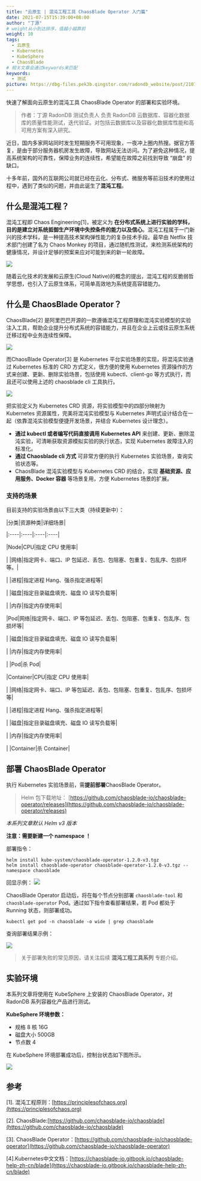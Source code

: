 ```yaml
---
title: "云原生 | 混沌工程工具 ChaosBlade Operator 入门篇"
date: 2021-07-15T15:39:00+08:00
author: "丁源"
# weight从小到达排序，值越小越靠前
weight: 10
tags:
  - 云原生
  - Kubernetes
  - KubeSphere
  - ChaosBlade
# 相关文章会通过keywords来匹配
keywords:
  - 测试
picture: https://dbg-files.pek3b.qingstor.com/radondb_website/post/210715_%E4%BA%91%E5%8E%9F%E7%94%9F%20%7C%20%E6%B7%B7%E6%B2%8C%E5%B7%A5%E7%A8%8B%E5%B7%A5%E5%85%B7%20ChaosBlade%20Operator%20%E5%85%A5%E9%97%A8%E7%AF%87/0.png
---
```

快速了解面向云原生的混沌工具 ChaosBlade Operator 的部署和实验环境。
<!--more-->
>作者：丁源 RadonDB 测试负责人
>负责 RadonDB 云数据库、容器化数据库的质量性能测试，迭代验证。对包括云数据库以及容器化数据库性能和高可用方案有深入研究。 

近日，国内多家网站同时发生短期服务不可用现象，一夜冲上圈内热搜。据官方答复，是由于部分服务器机房发生故障，导致网站无法访问。为了避免这种情况，提高系统架构的可靠性，保障业务的连续性，希望能在故障之前找到导致 “崩盘” 的缺口。

十多年前，国外的互联网公司就已经在云化、分布式、微服务等前沿技术的使用过程中，遇到了类似的问题，并由此诞生了**混沌工程**。

## 什么是混沌工程？

混沌工程即 Chaos Engineering[1]，被定义为 **在分布式系统上进行实验的学科，目的是建立对系统抵御生产环境中失控条件的能力以及信心**。混沌工程属于一门新兴的技术学科，是一种提高技术架构弹性能力的复杂技术手段。最早由 Netflix 技术部门创建了名为 Chaos Monkey 的项目，通过随机性测试，来检测系统架构的健康情况，并设计足够的预案来应对可能到来的新一轮故障。

![](https://dbg-files.pek3b.qingstor.com/radondb_website/post/210715_%E4%BA%91%E5%8E%9F%E7%94%9F%20%7C%20%E6%B7%B7%E6%B2%8C%E5%B7%A5%E7%A8%8B%E5%B7%A5%E5%85%B7%20ChaosBlade%20Operator%20%E5%85%A5%E9%97%A8%E7%AF%87/1.png)

随着云化技术的发展和云原生(Cloud Native)的概念的提出，混沌工程的反脆弱哲学思想，也引入了云原生体系，可简单高效地为系统提高容错能力。

## 什么是 ChaosBlade Operator？

ChaosBlade[2] 是阿里巴巴开源的一款遵循混沌工程原理和混沌实验模型的实验注入工具，帮助企业提升分布式系统的容错能力，并且在企业上云或往云原生系统迁移过程中业务连续性保障。

![](https://dbg-files.pek3b.qingstor.com/radondb_website/post/210715_%E4%BA%91%E5%8E%9F%E7%94%9F%20%7C%20%E6%B7%B7%E6%B2%8C%E5%B7%A5%E7%A8%8B%E5%B7%A5%E5%85%B7%20ChaosBlade%20Operator%20%E5%85%A5%E9%97%A8%E7%AF%87/2.png)

而ChaosBlade Operator[3] 是 Kubernetes 平台实验场景的实现，将混沌实验通过 Kubernetes 标准的 CRD 方式定义，很方便的使用 Kubernetes 资源操作的方式来创建、更新、删除实验场景，包括使用 kubectl、client-go 等方式执行，而且还可以使用上述的 chaosblade cli 工具执行。

![](https://dbg-files.pek3b.qingstor.com/radondb_website/post/210715_%E4%BA%91%E5%8E%9F%E7%94%9F%20%7C%20%E6%B7%B7%E6%B2%8C%E5%B7%A5%E7%A8%8B%E5%B7%A5%E5%85%B7%20ChaosBlade%20Operator%20%E5%85%A5%E9%97%A8%E7%AF%87/3.png)

把实验定义为 Kubernetes CRD 资源，将实验模型中的四部分映射为 Kubernetes 资源属性，完美将混沌实验模型与 Kubernetes 声明式设计结合在一起（依靠混沌实验模型便捷开发场景，并结合 Kubernetes 设计理念）。

* **通过 kubectl 或者编写代码直接调用 Kubernetes API** 来创建、更新、删除混沌实验，可清晰获取资源模拟实验的执行状态，实现 Kubernetes 故障注入的标准化。
* **通过 Chaosblade cli 方式** 可非常方便的执行 Kubernetes 实验场景，查询实验状态等。
* ChaosBlade 混沌实验模型与 Kubernetes CRD 的结合，实现 **基础资源、应用服务、Docker 容器** 等场景复用，方便 Kubernetes 场景的扩展。
### 支持的场景

目前支持的实验场景由以下三大类（持续更新中）：

|分类|资源种类|详细场景|

 |:----|:----|:----|:----|

 |Node|CPU|指定 CPU 使用率|

 |    |网络|指定网卡、端口、IP 包延迟、丢包、包阻塞、包重复、包乱序、包损坏等。|

 |    |进程|指定进程 Hang、强杀指定进程等|

 |    |磁盘|指定目录磁盘填充、磁盘 IO 读写负载等|

 |    |内存|指定内存使用率|

 |Pod|网络|指定网卡、端口、IP 等包延迟、丢包、包阻塞、包重复、包乱序、包损坏等|

 |    |磁盘|指定目录磁盘填充、磁盘 IO 读写负载等|

 |    |内存|指定内存使用率|

 |    |Pod|杀 Pod|

 |Container|CPU|指定 CPU 使用率|

 |    |网络|指定网卡、端口、IP 等包延迟、丢包、包阻塞、包重复、包乱序、包损坏等|

 |    |进程|指定进程 Hang、强杀指定进程等|

 |    |磁盘|指定目录磁盘填充、磁盘 IO 读写负载等|

 |    |内存|指定内存使用率|

 |    |Container|杀 Container|

## 部署 ChaosBlade Operator

执行 Kubernetes 实验场景前，需**提前部署**ChaosBlade Operator。

>Helm 包下载地址：
>[https://github.com/chaosblade-io/chaosblade-operator/releases](https://github.com/chaosblade-io/chaosblade-operator/releases) 

*本系列文章默认 Helm v3 版本*

**注意：需要新建一个 namespace ！**

部署指令：

```plain
helm install kube-system/chaosblade-operator-1.2.0-v3.tgz
helm install chaosblade-operator chaosblade-operator-1.2.0-v3.tgz --namespace chaosblade
```
回显示例：
![](https://dbg-files.pek3b.qingstor.com/radondb_website/post/210715_%E4%BA%91%E5%8E%9F%E7%94%9F%20%7C%20%E6%B7%B7%E6%B2%8C%E5%B7%A5%E7%A8%8B%E5%B7%A5%E5%85%B7%20ChaosBlade%20Operator%20%E5%85%A5%E9%97%A8%E7%AF%87/4.png)

ChaosBlade Operator 启动后，将在每个节点分别部署 `chaosblade-tool` 和 `chaosblade-operator` Pod。通过如下指令查看部署结果，若 Pod 都处于 Running 状态，则部署成功。

```plain
kubectl get pod -n chaosblade -o wide | grep chaosblade
```
查询部署结果示例：
 

![](https://dbg-files.pek3b.qingstor.com/radondb_website/post/210715_%E4%BA%91%E5%8E%9F%E7%94%9F%20%7C%20%E6%B7%B7%E6%B2%8C%E5%B7%A5%E7%A8%8B%E5%B7%A5%E5%85%B7%20ChaosBlade%20Operator%20%E5%85%A5%E9%97%A8%E7%AF%87/5.png)

>关于部署失败的常见原因，请关注后续 **混沌工程工具系列** 专题介绍。 
## 实验环境

本系列文章将使用在 KubeSphere 上安装的 ChaosBlade Operator，对 RadonDB 系列容器化产品进行测试。

**KubeSphere 环境参数：**

* 规格 8 核 16G
* 磁盘大小 500GB
* 节点数 4

在 KubeSphere 环境部署成功后，控制台状态如下图所示。

![](https://dbg-files.pek3b.qingstor.com/radondb_website/post/210715_%E4%BA%91%E5%8E%9F%E7%94%9F%20%7C%20%E6%B7%B7%E6%B2%8C%E5%B7%A5%E7%A8%8B%E5%B7%A5%E5%85%B7%20ChaosBlade%20Operator%20%E5%85%A5%E9%97%A8%E7%AF%87/6.png)

## 参考

[1]. 混沌工程原则：[https://principlesofchaos.org](https://principlesofchaos.org)

[2]. ChaosBlade:[https://github.com/chaosblade-io/chaosblade](https://github.com/chaosblade-io/chaosblade)

[3]. ChaosBlade Operator：[https://github.com/chaosblade-io/chaosblade-operator](https://github.com/chaosblade-io/chaosblade-operator)

[4].Kubernetes中文文档：[https://chaosblade-io.gitbook.io/chaosblade-help-zh-cn/blade](https://chaosblade-io.gitbook.io/chaosblade-help-zh-cn/blade) 

